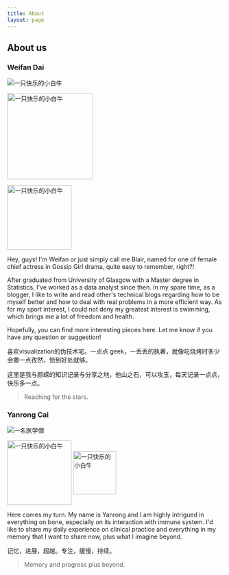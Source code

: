 ```yaml
---
title: About
layout: page
---
```

## About us

### Weifan Dai

![一只快乐的小白牛](http://i4.bvimg.com/627519/a36e5da46574f282.jpg)

<img src="http://i4.bvimg.com/627519/a36e5da46574f282.jpg" width = "200" height = "200"
alt="一只快乐的小白牛" align=center />

<img src="http://i4.bvimg.com/627519/a36e5da46574f282.jpg" width = "150" height = "150" alt="一只快乐的小白牛" align=center />

Hey, guys! I'm Weifan or just simply call me Blair, named for one of female chief actress in Gossip Girl drama, quite easy to remember, right?!

After graduated from University of Glasgow with a Master degree in Statistics, I've worked as a data analyst since then. In my spare time, as a blogger, I like to write and read other's technical blogs regarding how to be myself better and how to deal with real problems in a more efficient way. As for my sport interest, I could not deny my greatest interest is swimming, which brings me a lot of freedom and health. 

Hopefully, you can find more interesting pieces here. Let me know if you have any question or suggestion!

喜欢visualization的伪技术宅。一点点 geek，一丢丢的执著，就像吃烧烤时多少会撒一点孜然，恰到好处就够。

这里是我与颜嵘的知识记录与分享之地，他山之石，可以攻玉，每天记录一点点，快乐多一点。

> Reaching for the stars.

### Yanrong Cai

![一名医学僧](http://i2.bvimg.com/627519/85878e3cb74949ad.png)

<img src="http://i2.bvimg.com/627519/85878e3cb74949ad.png" width = "150" height = "150" alt="一只快乐的小白牛" align=center />

<img src="http://i2.bvimg.com/627519/85878e3cb74949ad.png" width = "100" height = "100" alt="一只快乐的小白牛" align=center />

Here comes my turn. My name is Yanrong and I am highly intrigued in everything on bone, especially on its interaction with immune system. I'd like to share my daily experience on clinical practice and everything in my memory that I want to share now, plus what I imagine beyond.

记忆，进展，超越。专注，缓慢，持续。

> Memory and progress plus beyond.






